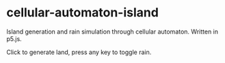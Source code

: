 # cellular-automaton-island
Island generation and rain simulation through cellular automaton. Written in p5.js.

Click to generate land, press any key to toggle rain.
